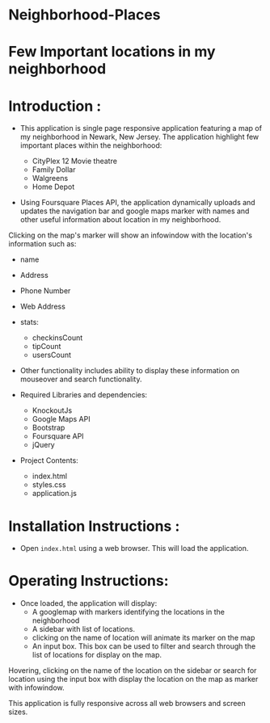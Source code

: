 # Neighborhood-Places
# Few Important locations in my neighborhood
# Introduction :
- This application is single page responsive application featuring a map of my  neighborhood in Newark, New Jersey. The application highlight few important places within the neighborhood:
  - CityPlex 12 Movie theatre
  - Family Dollar
  - Walgreens
  - Home Depot

- Using Foursquare Places API, the application dynamically uploads and updates the navigation bar and google maps marker with names and other useful information about location in my neighborhood.

Clicking on the map's marker will show an infowindow with the location's information such as:
   - name
   - Address
   - Phone Number
   - Web Address
   - stats:
      - checkinsCount
      - tipCount
      - usersCount

- Other functionality includes ability to display these information on mouseover and search functionality.

- Required Libraries and dependencies:
  - KnockoutJs
  - Google Maps API
  - Bootstrap
  - Foursquare API
  - jQuery

- Project Contents:
  - index.html
  - styles.css
  - application.js


# Installation Instructions :
- Open `index.html` using a web browser. This will load the application.

# Operating Instructions:
- Once loaded, the application will display:
    - A googlemap with markers identifying the locations in the neighborhood
    - A sidebar with list of locations.
    - clicking on the name of location will animate its marker on the map
    - An input box. This box can be used to filter and search through the list of locations for display on the map.

Hovering, clicking on the name of the location on the sidebar or search for location using the input box with display the location on the map as marker with infowindow.

This application is fully responsive across all web browsers and screen sizes.
